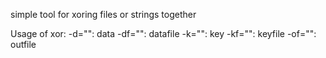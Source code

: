 simple tool for xoring files or strings together

Usage of xor:
  -d="": data
  -df="": datafile
  -k="": key
  -kf="": keyfile
  -of="": outfile
